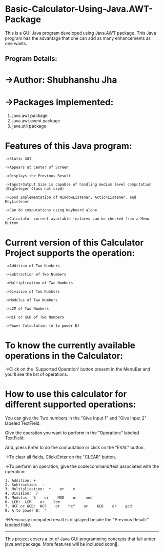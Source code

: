 # Basic-Calculator-Using-Java.AWT-Package
This is a GUI Java program developed using Java.AWT package. This Java program has the advantage that one can add as many enhancements as one wants.


## Program Details:

# ->Author: Shubhanshu Jha

# ->Packages implemented:
1. java.awt package
2. java.awt.event package
3. java.util package


# Features of this Java program:
```
->Static GUI

->Appears at Center of Screen

->Displays the Previous Result

->Input/Output Size is capable of handling medium level computation (BigInteger Class not used)

->Good Implementation of WindowListener, ActionListener, and KeyListener

->Can do computations using Keyboard alone

->Calculator current available features can be checked from a Menu Button
```


# Current version of this Calculator Project supports the operation:
```
->Addition of Two Numbers

->Subtraction of Two Numbers

->Multiplication of Two Numbers

->Division of Two Numbers

->Modulus of Two Numbers

->LCM of Two Numbers

->HCF or GCD of Two Numbers

->Power Calculation (A to power B)
```



# To know the currently available operations in the Calculator:

->Click on the 'Supported Operation' button present in the MenuBar and you'll see the list of operations.



# How to use this calculator for different supported operations:

You can give the Two numbers in the "Give Input 1" and "Give Input 2" labeled TextField.

Give the operation you want to perform in the "Operation:" labeled TextField.

And, press Enter to do the computation or click on the "EVAL" button.



->To clear all fields, Click/Enter on the "CLEAR" button.



->To perform an operation, give the code/command/text associated with the operation:
```
1. Addition: +
2. Subtraction:  -
3. Multiplication:  *    or    x
4. Division:  /
5. Modulus:  %    or    MOD    or    mod
6. LCM:  LCM    or    lcm
7. HCF or GCD:  HCF    or    hcf    or    GCD    or    gcd
8. A to power B:  ^
```


->Previously computed result is displayed beside the "Previous Result:" labeled field.


__________________________________________________________________________________________________________________________________
This project covers a lot of Java GUI programming concepts that fall under java.awt package.
More features will be included soon🙂.
